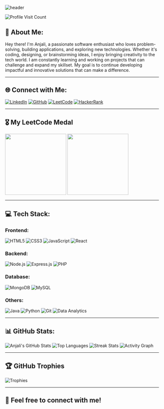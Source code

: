 ![header](https://capsule-render.vercel.app/api?type=soft&color=gradient&height=200&text=Hello%20I'm%20Anjali&fontSize=70&fontColor=FFFFFF&animation=fadeIn&stroke=FFFFFF) <br>

![Profile Visit Count](https://visitcount.itsvg.in/api?id=Anjali01012002&icon=5&color=3)

## 💫 About Me:
Hey there! I'm Anjali, a passionate software enthusiast who loves problem-solving, building applications, and exploring new technologies. Whether it's coding, designing, or brainstorming ideas, I enjoy bringing creativity to the tech world. I am constantly learning and working on projects that can challenge and expand my skillset. My goal is to continue developing impactful and innovative solutions that can make a difference.

---

## 🌐 Connect with Me:
[![LinkedIn](https://img.shields.io/badge/LinkedIn-%230077B5.svg?logo=linkedin&logoColor=white)](https://www.linkedin.com/in/anjali-kumari-38a55a266/)
[![GitHub](https://img.shields.io/badge/GitHub-%23121011.svg?logo=github&logoColor=white)](https://github.com/Anjali01012002)
[![LeetCode](https://img.shields.io/badge/LeetCode-%23FF6600.svg?logo=leetcode&logoColor=white)](https://leetcode.com/u/ak3325624/)
[![HackerRank](https://img.shields.io/badge/HackerRank-%232EC866.svg?logo=hackerrank&logoColor=white)](https://www.hackerrank.com/profile/ak3325624)

---

## 🎖️ My LeetCode Medal
<img src="https://assets.leetcode.com/static_assets/marketing/202501.gif" width="200"/>
<img src="https://assets.leetcode.com/static_assets/others/2550.gif" width="200"/>

---

## 💻 Tech Stack:

### Frontend:
![HTML5](https://img.shields.io/badge/html5-%23E34F26.svg?style=flat&logo=html5&logoColor=white) ![CSS3](https://img.shields.io/badge/css3-%231572B6.svg?style=flat&logo=css3&logoColor=white) ![JavaScript](https://img.shields.io/badge/javascript-%23323330.svg?style=flat&logo=javascript&logoColor=%23F7DF1E) ![React](https://img.shields.io/badge/react-%2320232a.svg?style=flat&logo=react&logoColor=%2361DAFB)

### Backend:
![Node.js](https://img.shields.io/badge/node.js-6DA55F?style=flat&logo=node.js&logoColor=white) ![Express.js](https://img.shields.io/badge/express.js-%23404d59.svg?style=flat&logo=express&logoColor=%2361DAFB) ![PHP](https://img.shields.io/badge/php-%23777BB4.svg?style=flat&logo=php&logoColor=white)

### Database:
![MongoDB](https://img.shields.io/badge/MongoDB-%234ea94b.svg?style=flat&logo=mongodb&logoColor=white) ![MySQL](https://img.shields.io/badge/mysql-%2300000f.svg?style=flat&logo=mysql&logoColor=white)

### Others:
![Java](https://img.shields.io/badge/java-%23ED8B00.svg?style=flat&logo=openjdk&logoColor=white) ![Python](https://img.shields.io/badge/python-3670A0?style=flat&logo=python&logoColor=ffdd54) ![Git](https://img.shields.io/badge/git-%23F14A29.svg?style=flat&logo=git&logoColor=white) ![Data Analytics](https://img.shields.io/badge/Data_Analytics-%23FF6600.svg?style=flat&logo=python&logoColor=white)

---

## 📊 GitHub Stats:
![Anjali's GitHub Stats](https://github-readme-stats.vercel.app/api?username=Anjali01012002&theme=highcontrast&hide_border=true&count_private=true&show_icons=true) ![Top Languages](https://github-readme-stats.vercel.app/api/top-langs/?username=Anjali01012002&theme=highcontrast&hide_border=true&layout=compact&cache_seconds=3600) 
![Streak Stats](https://github-readme-streak-stats.herokuapp.com/?user=Anjali01012002&theme=highcontrast&hide_border=true)
![Activity Graph](https://github-readme-activity-graph.vercel.app/graph?username=Anjali01012002&theme=xcode&hide_border=true)


---

## 🏆 GitHub Trophies
![Trophies](https://github-profile-trophy.vercel.app/?username=Anjali01012002&theme=radical&no-frame=false&no-bg=true&margin-w=4)

---

## 💬 Feel free to connect with me!
